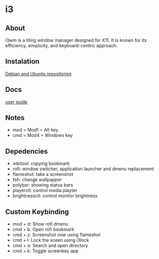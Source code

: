 # i3

## About

i3wm is a tiling window manager designed for X11. It is known for its efficiency, simplicity, and keyboard-centric approach.

## Instalation

[Debian and Ubuntu repositories](https://i3wm.org/docs/repositories.html)

## Docs

[user guide](https://i3wm.org/docs/userguide.html)

## Notes

- mod = Mod1 = Alt key
- cmd = Mod4 = Windows key

## Depedencies

- xdotool: copying bookmark
- rofi: window switcher, application launcher and dmenu replacement
- flameshot: take a screenshot
- feh: change wallpapper
- polybar: showing status bars
- playerctl: control media playter
- brightnessctl: control monitor brightness

## Custom Keybinding

- mod + d: Show rofi dmenu
- cmd + b: Open rofi bookmark
- cmd + z: Screenshot now using flameshot
- cmd + l: Lock the sceen using i3lock
- cmd + o: Search and open directory
- cmd + k: Toggle screenkey app
